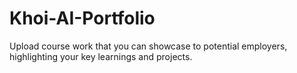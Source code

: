 # Khoi-AI-Portfolio
Upload course work that you can showcase to potential employers, highlighting your key learnings and projects.
